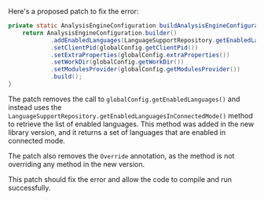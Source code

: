 Here's a proposed patch to fix the error:
```java
private static AnalysisEngineConfiguration buildAnalysisEngineConfiguration() {
    return AnalysisEngineConfiguration.builder()
            .addEnabledLanguages(LanguageSupportRepository.getEnabledLanguagesInConnectedMode())
            .setClientPid(globalConfig.getClientPid())
            .setExtraProperties(globalConfig.extraProperties())
            .setWorkDir(globalConfig.getWorkDir())
            .setModulesProvider(globalConfig.getModulesProvider())
            .build();
}
```
The patch removes the call to `globalConfig.getEnabledLanguages()` and instead uses the `LanguageSupportRepository.getEnabledLanguagesInConnectedMode()` method to retrieve the list of enabled languages. This method was added in the new library version, and it returns a set of languages that are enabled in connected mode.

The patch also removes the `Override` annotation, as the method is not overriding any method in the new version.

This patch should fix the error and allow the code to compile and run successfully.